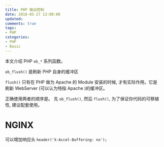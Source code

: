 ```yaml
---
title: PHP 输出控制
date: 2018-05-27 13:00:00
updated:
comments: true
tags:
- PHP
categories:
- PHP
- Basic
---
```


本文介绍 PHP `ob_*` 系列函数。

<!--more-->

`ob_flush()` 是刷新 PHP 自身的缓冲区

`flush()` 只有在 PHP 做为 Apache 的 Module 安装的时候, 才有实际作用。它是刷新 WebServer (可以认为特指 Apache )的缓冲区。

正确使用两者的顺序是。 先 `ob_flush()`, 然后 `flush()`, 为了保证你代码的可移植性, 建议配套使用。

# NGINX

可以增加响应头 `header('X-Accel-Buffering: no');`
